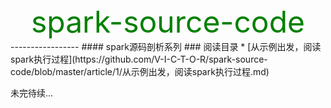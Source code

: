 <center><font color=green size=36>spark-source-code</font></center>
-----------------
#### spark源码剖析系列  
### 阅读目录  
* [从示例出发，阅读spark执行过程](https://github.com/V-I-C-T-O-R/spark-source-code/blob/master/article/1/从示例出发，阅读spark执行过程.md)

未完待续...